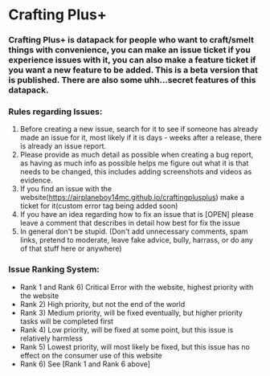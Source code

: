 # Crafting Plus+ 

### Crafting Plus+ is datapack for people who want to craft/smelt things with convenience, you can make an issue ticket if you experience issues with it, you can also make a feature ticket if you want a new feature to be added. This is a beta version that is published. There are also some uhh...secret features of this datapack.


### Rules regarding Issues:
  1) Before creating a new issue, search for it to see if someone has already made an issue for it, most likely if it is days - weeks after a release, there is already an issue report.
  2) Please provide as much detail as possible when creating a bug report, as having as much info as possible helps me figure out what it is that needs to be changed, this includes adding screenshots and videos as evidence.
  3) If you find an issue with the website(https://airplaneboy14mc.github.io/craftingplusplus) make a ticket for it(custom error tag being added soon)
  4) If you have an idea regarding how to fix an issue that is [OPEN] please leave a comment that describes in detail how best for fix the issue
  5) In general don't be stupid. (Don't add unnecessary comments, spam links, pretend to moderate, leave fake advice, bully, harrass, or do any of that stuff here or anywhere)


### Issue Ranking System:
  - Rank 1 and Rank 6) Critical Error with the website, highest priority with the website
  - Rank 2) High priority, but not the end of the world
  - Rank 3) Medium priority, will be fixed eventually, but higher priority tasks will be completed first
  - Rank 4) Low priority, will be fixed at some point, but this issue is relatively harmless
  - Rank 5) Lowest priority, will most likely be fixed, but this issue has no effect on the consumer use of this website
  - Rank 6) See [Rank 1 and Rank 6 above]

